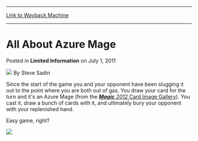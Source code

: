 
---
[Link to Wayback Machine](https://web.archive.org/web/20150125150339/http://magic.wizards.com/en/articles/archive/limited-information/all-about-azure-mage-2011-07-01)

[_metadata_:author]:- "Steve Sadin"
[_metadata_:description]:- "Since the start of the game you and your opponent have been slugging it out to the point where you are both out of gas. You draw your card for the turn and it's an Azure Mage (from the Magic 2012 Card Image Gallery). You cast it, draw a bunch of cards with it, and ultimately bury your opponent with your replenished hand.Easy game, right?"
[_metadata_:generator]:- "Drupal 7 (http://drupal.org)"
[_metadata_:node]:- "192601"
[_metadata_:publish_date]:- "2011-07-01"
[_metadata_:source]:- "div-main-content"
[_metadata_:title]:- "All About Azure Mage"
[_metadata_:wayback_capture_timestamp]:- "2015-01-25 15:03:39"
[_metadata_:wayback_raw_url]:- "https://web.archive.org/web/20150125150339id_/http://magic.wizards.com/en/articles/archive/limited-information/all-about-azure-mage-2011-07-01"
[_metadata_:wayback_url]:- "http://magic.wizards.com/en/articles/archive/limited-information/all-about-azure-mage-2011-07-01"
---


All About Azure Mage
====================



 Posted in **Limited Information**
 on July 1, 2011 






![](https://media.magic.wizards.com/styles/auth_small/public/images/person/authorpic_SteveSadin.jpg)
By Steve Sadin










Since the start of the game you and your opponent have been slugging it out to the point where you are both out of gas. You draw your card for the turn and it's an Azure Mage (from the [***Magic** 2012* Card Image Gallery](http://archive.wizards.com/magic/tcg/article.aspx?x=mtg/tcg/magic2012/cig)). You cast it, draw a bunch of cards with it, and ultimately bury your opponent with your replenished hand.

Easy game, right?

![](https://media.wizards.com/images/magic/daily/li/li150_azureArt.jpg)  
 




